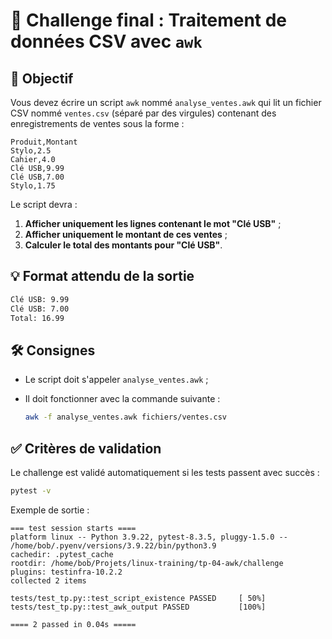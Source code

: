# 🏁 Challenge final : Traitement de données CSV avec `awk`

## 🎯 Objectif

Vous devez écrire un script `awk` nommé `analyse_ventes.awk` qui lit un fichier
CSV nommé `ventes.csv` (séparé par des virgules) contenant des enregistrements
de ventes sous la forme :

```csv
Produit,Montant
Stylo,2.5
Cahier,4.0
Clé USB,9.99
Clé USB,7.00
Stylo,1.75
```

Le script devra :

1. **Afficher uniquement les lignes contenant le mot "Clé USB"** ;
2. **Afficher uniquement le montant de ces ventes** ;
3. **Calculer le total des montants pour "Clé USB"**.

## 💡 Format attendu de la sortie

```bash
Clé USB: 9.99
Clé USB: 7.00
Total: 16.99
```

## 🛠️ Consignes

- Le script doit s'appeler `analyse_ventes.awk` ;
- Il doit fonctionner avec la commande suivante :

  ```bash
  awk -f analyse_ventes.awk fichiers/ventes.csv
  ```

## ✅ Critères de validation

Le challenge est validé automatiquement si les tests passent avec succès :

```bash
pytest -v
```

Exemple de sortie :

```plaintext
=== test session starts ====
platform linux -- Python 3.9.22, pytest-8.3.5, pluggy-1.5.0 -- /home/bob/.pyenv/versions/3.9.22/bin/python3.9
cachedir: .pytest_cache
rootdir: /home/bob/Projets/linux-training/tp-04-awk/challenge
plugins: testinfra-10.2.2
collected 2 items

tests/test_tp.py::test_script_existence PASSED     [ 50%]
tests/test_tp.py::test_awk_output PASSED           [100%]

==== 2 passed in 0.04s =====
```
